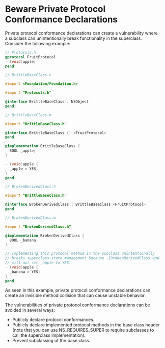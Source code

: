 # Beware Private Protocol Conformance Declarations

Private protocol conformance declarations can create a vulnerability where a
subclass can unintentionally break functionality in the superclass.
Consider the following example:

```Objective-C
// Protocols.h
@protocol FruitProtocol
- (void)apple;
@end
```

```Objective-C
// BrittleBaseClass.h

#import <Foundation/Foundation.h>

#import "Protocols.h"

@interface BrittleBaseClass : NSObject
@end
```

```Objective-C
// BrittleBaseClass.m

#import "BrittleBaseClass.h"

@interface BrittleBaseClass () <FruitProtocol>
@end

@implementation BrittleBaseClass {
  BOOL _apple;
}

- (void)apple {
  _apple = YES;
}
@end
```

```Objective-C
// BrokenDerivedClass.h

#import "BrittleBaseClass.h"

@interface BrokenDerivedClass : BrittleBaseClass <FruitProtocol>
@end
```

```Objective-C
// BrokenDerivedClass.m

#import "BrokenDerivedClass.h"

@implementation BrokenDerivedClass {
  BOOL _banana;
}

// Implementing this protocol method in the subclass unintentionally
// breaks superclass state management because -[BrokenDerivedClass apple]
// will not set _apple to YES.
- (void)apple {
  _banana = YES;
}
@end
```

As seen in this example, private protocol conformance declarations can
create an invisible method collision that can cause unstable behavior.

The vulnerabilities of private protocol conformance declarations can be
avoided in several ways:
* Publicly declare protocol conformances.
* Publicly declare implemented protocol methods in the base class header
(note that you can use NS_REQUIRES_SUPER to require subclasses to call
the superclass implementation).
* Prevent subclassing of the base class.
